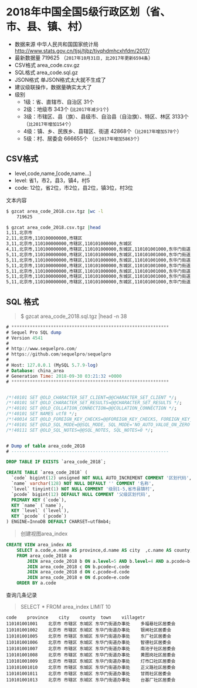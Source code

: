 # 2018年中国全国5级行政区划（省、市、县、镇、村）

* 数据来源 中华人民共和国国家统计局 http://www.stats.gov.cn/tjsj/tjbz/tjyqhdmhcxhfdm/2017/
* 最新数据量 719625 （`2017年10月31日, 比2017年更新6594条`）
* CSV格式 area_code.csv.gz
* SQL格式 area_code.sql.gz
* JSON格式 单JSON格式太大就不生成了
* 建议级联操作，数据量确实太大了
* 级别
  * 1级：省、直辖市、自治区 31个
  * 2级：地级市 343个 (`比2017年减少1个`)
  * 3级：市辖区、县（旗）、县级市、自治县（自治旗）、特区、林区 3133个 （`比2017年增加154个`）
  * 4级：镇、乡、民族乡、县辖区、街道 42868个（`比2017年增加578个`）
  * 5级：村、居委会 666655个 （`比2017年增加5863个`）

## CSV格式

* level,code,name,[code,name...]
* level: 省1，市2，县3，镇4，村5
* code: 12位，省2位，市2位，县2位，镇3位，村3位

文本内容

```bash
$ gzcat area_code_2018.csv.tgz |wc -l
    719625

$ gzcat area_code_2018.csv.tgz |head
1,11,北京市
2,11,北京市,110100000000,市辖区
3,11,北京市,110100000000,市辖区,110101000000,东城区
4,11,北京市,110100000000,市辖区,110101000000,东城区,110101001000,东华门街道办事处
5,11,北京市,110100000000,市辖区,110101000000,东城区,110101001000,东华门街道办事处,110101001001,多福巷社区居委会
5,11,北京市,110100000000,市辖区,110101000000,东城区,110101001000,东华门街道办事处,110101001002,银闸社区居委会
5,11,北京市,110100000000,市辖区,110101000000,东城区,110101001000,东华门街道办事处,110101001005,东厂社区居委会
5,11,北京市,110100000000,市辖区,110101000000,东城区,110101001000,东华门街道办事处,110101001006,智德社区居委会
5,11,北京市,110100000000,市辖区,110101000000,东城区,110101001000,东华门街道办事处,110101001007,南池子社区居委会
5,11,北京市,110100000000,市辖区,110101000000,东城区,110101001000,东华门街道办事处,110101001008,黄图岗社区居委会
```

## SQL 格式

> $ gzcat area_code_2018.sql.tgz |head -n 38

```sql
# ************************************************************
# Sequel Pro SQL dump
# Version 4541
#
# http://www.sequelpro.com/
# https://github.com/sequelpro/sequelpro
#
# Host: 127.0.0.1 (MySQL 5.7.9-log)
# Database: china_area
# Generation Time: 2018-09-30 03:21:32 +0000
# ************************************************************


/*!40101 SET @OLD_CHARACTER_SET_CLIENT=@@CHARACTER_SET_CLIENT */;
/*!40101 SET @OLD_CHARACTER_SET_RESULTS=@@CHARACTER_SET_RESULTS */;
/*!40101 SET @OLD_COLLATION_CONNECTION=@@COLLATION_CONNECTION */;
/*!40101 SET NAMES utf8 */;
/*!40014 SET @OLD_FOREIGN_KEY_CHECKS=@@FOREIGN_KEY_CHECKS, FOREIGN_KEY_CHECKS=0 */;
/*!40101 SET @OLD_SQL_MODE=@@SQL_MODE, SQL_MODE='NO_AUTO_VALUE_ON_ZERO' */;
/*!40111 SET @OLD_SQL_NOTES=@@SQL_NOTES, SQL_NOTES=0 */;


# Dump of table area_code_2018
# ------------------------------------------------------------

DROP TABLE IF EXISTS `area_code_2018`;

CREATE TABLE `area_code_2018` (
  `code` bigint(12) unsigned NOT NULL AUTO_INCREMENT COMMENT '区划代码',
  `name` varchar(128) NOT NULL DEFAULT '' COMMENT '名称',
  `level` tinyint(1) NOT NULL COMMENT '级别1-5,省市县镇村',
  `pcode` bigint(12) DEFAULT NULL COMMENT '父级区划代码',
  PRIMARY KEY (`code`),
  KEY `name` (`name`),
  KEY `level` (`level`),
  KEY `pcode` (`pcode`)
) ENGINE=InnoDB DEFAULT CHARSET=utf8mb4;
```

> 创建视图area_index

```sql
CREATE VIEW area_index AS
    SELECT a.code,e.name AS province,d.name AS city  ,c.name AS county,b.name AS town,a.name AS villagetr 
    FROM area_code_2018 a
        JOIN area_code_2018 b ON a.level=5 AND b.level=4 AND a.pcode=b.code
        JOIN area_code_2018 c ON b.pcode=c.code
        JOIN area_code_2018 d ON c.pcode=d.code
        JOIN area_code_2018 e ON d.pcode=e.code
    ORDER BY a.code
```

查询几条记录

> SELECT * FROM area_index LIMIT 10

```text
code	province	city	county	town	villagetr
110101001001	北京市	市辖区	东城区	东华门街道办事处	多福巷社区居委会
110101001002	北京市	市辖区	东城区	东华门街道办事处	银闸社区居委会
110101001005	北京市	市辖区	东城区	东华门街道办事处	东厂社区居委会
110101001006	北京市	市辖区	东城区	东华门街道办事处	智德社区居委会
110101001007	北京市	市辖区	东城区	东华门街道办事处	南池子社区居委会
110101001008	北京市	市辖区	东城区	东华门街道办事处	黄图岗社区居委会
110101001009	北京市	市辖区	东城区	东华门街道办事处	灯市口社区居委会
110101001010	北京市	市辖区	东城区	东华门街道办事处	正义路社区居委会
110101001011	北京市	市辖区	东城区	东华门街道办事处	甘雨社区居委会
110101001013	北京市	市辖区	东城区	东华门街道办事处	台基厂社区居委会
```
